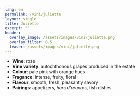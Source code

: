 ```yaml
---
lang: en 
permalink: /vini/juliette
layout: single
title: Juliette 
excerpt: ""
header:
  overlay_image: /assets/images/vini/juliette.png
  overlay_filter: 0.5
  teaser: /assets/images/vini/juliette.png
---
```

- **Wine**: rosé 
- **Vine variety**: autochthonous grapes produced in the estate
- **Colour**: pale pink with orange hues
- **Fragance**: intense, fruity, floral
- **Flavour**: smooth, fresh, pleasantly savory
- **Pairings**: appetizers, _hors d'œuvres_, fish dishes
